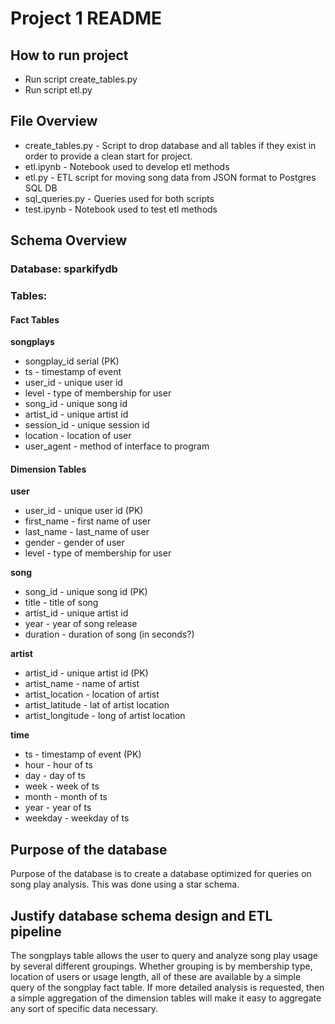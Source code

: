 # Project 1 README

## How to run project
- Run script create_tables.py
- Run script etl.py

## File Overview
- create_tables.py - Script to drop database and all tables if they exist in order to provide a clean start for project.
- etl.ipynb - Notebook used to develop etl methods
- etl.py - ETL script for moving song data from JSON format to Postgres SQL DB
- sql_queries.py - Queries used for both scripts
- test.ipynb - Notebook used to test etl methods


## Schema Overview

### Database: sparkifydb

### Tables:

#### Fact Tables
**songplays**
- songplay_id serial (PK)
- ts - timestamp of event
- user_id - unique user id
- level - type of membership for user
- song_id - unique song id
- artist_id - unique artist id
- session_id - unique session id
- location - location of user
- user_agent - method of interface to program

#### Dimension Tables
**user**
- user_id - unique user id (PK)
- first_name - first name of user
- last_name - last_name of user
- gender - gender of user
- level - type of membership for user

**song**
- song_id - unique song id (PK)
- title - title of song
- artist_id - unique artist id
- year - year of song release
- duration - duration of song (in seconds?)

**artist**
- artist_id - unique artist id (PK)
- artist_name - name of artist
- artist_location - location of artist
- artist_latitude - lat of artist location
- artist_longitude - long of artist location

**time**
- ts - timestamp of event (PK)
- hour - hour of ts
- day - day of ts
- week -  week of ts
- month - month of ts
- year -  year of ts
- weekday - weekday of ts

## Purpose of the database
Purpose of the database is to create a database optimized for queries on song play analysis.  This was done using a star schema.

## Justify database schema design and ETL pipeline
The songplays table allows the user to query and analyze song play usage by several different groupings.  Whether grouping is by membership type, location of users or usage length, 
all of these are available by a simple query of the songplay fact table.  If more detailed analysis is requested, then a simple aggregation of the dimension tables will make it easy to 
aggregate any sort of specific data necessary.
